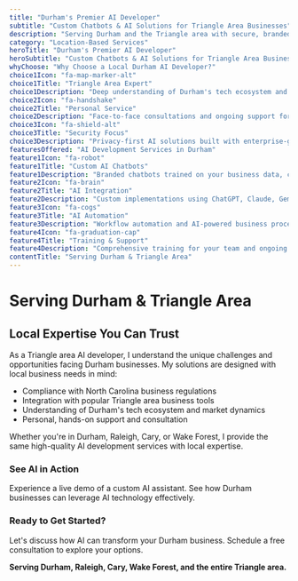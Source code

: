 ```yaml
---
title: "Durham's Premier AI Developer"
subtitle: "Custom Chatbots & AI Solutions for Triangle Area Businesses"
description: "Serving Durham and the Triangle area with secure, branded AI solutions. From custom chatbots to enterprise AI integration, I help local businesses leverage AI technology effectively."
category: "Location-Based Services"
heroTitle: "Durham's Premier AI Developer"
heroSubtitle: "Custom Chatbots & AI Solutions for Triangle Area Businesses"
whyChoose: "Why Choose a Local Durham AI Developer?"
choice1Icon: "fa-map-marker-alt"
choice1Title: "Triangle Area Expert"
choice1Description: "Deep understanding of Durham's tech ecosystem and business landscape, serving the entire Triangle area"
choice2Icon: "fa-handshake"
choice2Title: "Personal Service"
choice2Description: "Face-to-face consultations and ongoing support for Durham businesses and surrounding communities"
choice3Icon: "fa-shield-alt"
choice3Title: "Security Focus"
choice3Description: "Privacy-first AI solutions built with enterprise-grade security for sensitive business data"
featuresOffered: "AI Development Services in Durham"
feature1Icon: "fa-robot"
feature1Title: "Custom AI Chatbots"
feature1Description: "Branded chatbots trained on your business data, customer interactions, and brand voice. Perfect for 24/7 customer support and lead qualification."
feature2Icon: "fa-brain"
feature2Title: "AI Integration"
feature2Description: "Custom implementations using ChatGPT, Claude, Gemini, and Mistral. Secure, scalable solutions tailored to your specific use cases."
feature3Icon: "fa-cogs"
feature3Title: "AI Automation"
feature3Description: "Workflow automation and AI-powered business processes. Integrate with your existing tools and systems for maximum efficiency."
feature4Icon: "fa-graduation-cap"
feature4Title: "Training & Support"
feature4Description: "Comprehensive training for your team and ongoing support to ensure successful AI implementation and adoption."
contentTitle: "Serving Durham & Triangle Area"
---
```


# Serving Durham & Triangle Area

## Local Expertise You Can Trust

As a Triangle area AI developer, I understand the unique challenges and opportunities facing Durham businesses. My solutions are designed with local business needs in mind:

- Compliance with North Carolina business regulations  
- Integration with popular Triangle area business tools  
- Understanding of Durham's tech ecosystem and market dynamics  
- Personal, hands-on support and consultation  

Whether you're in Durham, Raleigh, Cary, or Wake Forest, I provide the same high-quality AI development services with local expertise.

### See AI in Action

Experience a live demo of a custom AI assistant. See how Durham businesses can leverage AI technology effectively.

### Ready to Get Started?

Let's discuss how AI can transform your Durham business. Schedule a free consultation to explore your options.

**Serving Durham, Raleigh, Cary, Wake Forest, and the entire Triangle area.**
